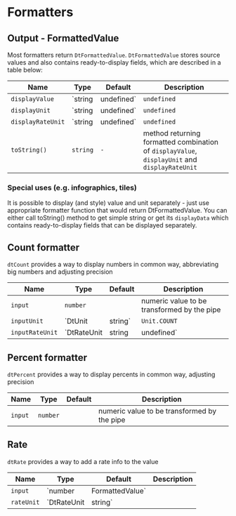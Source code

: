 # Formatters

## Output - FormattedValue

Most formatters return `DtFormattedValue`.
`DtFormattedValue` stores source values and also contains ready-to-display fields, which are described in a table below:

| Name | Type | Default | Description |
| --- | --- | --- | --- |
| `displayValue` | `string | undefined` | `undefined` | value to be displayed |
| `displayUnit` | `string | undefined` | `undefined` | unit representation to be displayed |
| `displayRateUnit` | `string | undefined` | `undefined` | rate unit representation to be displayed |
| `toString()` | `string` | `-` | method returning formatted combination of `displayValue`, `displayUnit` and `displayRateUnit`  |

### Special uses (e.g. infographics, tiles)
It is possible to display (and style) value and unit separately - just use appropriate formatter function that would return DtFormattedValue.
You can either call toString() method to get simple string or get its `displayData` which contains ready-to-display fields that can be displayed separately.  

## Count formatter

`dtCount` provides a way to display numbers in common way, abbreviating big numbers and adjusting precision

| Name | Type | Default | Description |
| --- | --- | --- | --- |
| `input` | `number` | | numeric value to be transformed by the pipe |
| `inputUnit` | `DtUnit | string` | `Unit.COUNT` | input unit, if not default - displayed together with the formatted value; does not yet support plurals and internationalization |
| `inputRateUnit` | `DtRateUnit | string | undefined` | `undefined` | additional information about possible rate unit; does not cause rate to be displayed, value is used only as a reference in case an additional rate pipe is used |

<docs-source-example example="CountPipeExample"></docs-source-example>


## Percent formatter

`dtPercent` provides a way to display percents in common way, adjusting precision

| Name | Type | Default | Description |
| --- | --- | --- | --- |
| `input` | `number` | | numeric value to be transformed by the pipe |

<docs-source-example example="PercentPipeExample"></docs-source-example>

## Rate 

`dtRate` provides a way to add a rate info to the value

| Name | Type | Default | Description |
| --- | --- | --- | --- |
| `input` | `number | FormattedValue` | | numeric value to be transformed by the pipe |
| `rateUnit` | `DtRateUnit | string` | | rate unit |

<docs-source-example example="RatePipeExample"></docs-source-example>
